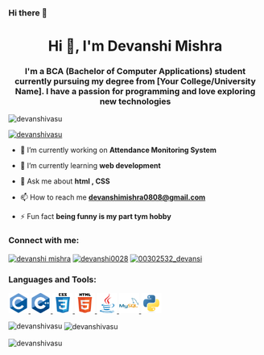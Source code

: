 ### Hi there 👋

<!--
**Devanshivasu/Devanshivasu** is a ✨ _special_ ✨ repository because its `README.md` (this file) appears on your GitHub profile.

Here are some ideas to get you started:

- 🔭 I’m currently working on ...
- 🌱 I’m currently learning ...
- 👯 I’m looking to collaborate on ...
- 🤔 I’m looking for help with ...
- 💬 Ask me about ...
- 📫 How to reach me: ...
- 😄 Pronouns: ...
- ⚡ Fun fact: ...
-->
<h1 align="center">Hi 👋, I'm Devanshi Mishra</h1>
<h3 align="center">I'm a BCA (Bachelor of Computer Applications) student currently pursuing my degree from [Your College/University Name]. I have a passion for programming and love exploring new technologies</h3>

<p align="left"> <img src="https://komarev.com/ghpvc/?username=devanshivasu&label=Profile%20views&color=0e75b6&style=flat" alt="devanshivasu" /> </p>

<p align="left"> <a href="https://github.com/ryo-ma/github-profile-trophy"><img src="https://github-profile-trophy.vercel.app/?username=devanshivasu" alt="devanshivasu" /></a> </p>

- 🔭 I’m currently working on **Attendance Monitoring System**

- 🌱 I’m currently learning **web development**

- 💬 Ask me about **html , CSS**

- 📫 How to reach me **devanshimishra0808@gmail.com**

- ⚡ Fun fact **being funny is my part tym hobby**

<h3 align="left">Connect with me:</h3>
<p align="left">
<a href="https://linkedin.com/in/devanshi mishra" target="blank"><img align="center" src="https://raw.githubusercontent.com/rahuldkjain/github-profile-readme-generator/master/src/images/icons/Social/linked-in-alt.svg" alt="devanshi mishra" height="30" width="40" /></a>
<a href="https://instagram.com/devanshi0028" target="blank"><img align="center" src="https://raw.githubusercontent.com/rahuldkjain/github-profile-readme-generator/master/src/images/icons/Social/instagram.svg" alt="devanshi0028" height="30" width="40" /></a>
<a href="https://www.hackerrank.com/00302532_devansi" target="blank"><img align="center" src="https://raw.githubusercontent.com/rahuldkjain/github-profile-readme-generator/master/src/images/icons/Social/hackerrank.svg" alt="00302532_devansi" height="30" width="40" /></a>
</p>

<h3 align="left">Languages and Tools:</h3>
<p align="left"> <a href="https://www.cprogramming.com/" target="_blank" rel="noreferrer"> <img src="https://raw.githubusercontent.com/devicons/devicon/master/icons/c/c-original.svg" alt="c" width="40" height="40"/> </a> <a href="https://www.w3schools.com/cpp/" target="_blank" rel="noreferrer"> <img src="https://raw.githubusercontent.com/devicons/devicon/master/icons/cplusplus/cplusplus-original.svg" alt="cplusplus" width="40" height="40"/> </a> <a href="https://www.w3schools.com/css/" target="_blank" rel="noreferrer"> <img src="https://raw.githubusercontent.com/devicons/devicon/master/icons/css3/css3-original-wordmark.svg" alt="css3" width="40" height="40"/> </a> <a href="https://www.w3.org/html/" target="_blank" rel="noreferrer"> <img src="https://raw.githubusercontent.com/devicons/devicon/master/icons/html5/html5-original-wordmark.svg" alt="html5" width="40" height="40"/> </a> <a href="https://www.java.com" target="_blank" rel="noreferrer"> <img src="https://raw.githubusercontent.com/devicons/devicon/master/icons/java/java-original.svg" alt="java" width="40" height="40"/> </a> <a href="https://www.mysql.com/" target="_blank" rel="noreferrer"> <img src="https://raw.githubusercontent.com/devicons/devicon/master/icons/mysql/mysql-original-wordmark.svg" alt="mysql" width="40" height="40"/> </a> <a href="https://www.python.org" target="_blank" rel="noreferrer"> <img src="https://raw.githubusercontent.com/devicons/devicon/master/icons/python/python-original.svg" alt="python" width="40" height="40"/> </a> </p>

<p><img align="left" src="https://github-readme-stats.vercel.app/api/top-langs?username=devanshivasu&show_icons=true&locale=en&layout=compact" alt="devanshivasu" /></p>

<p>&nbsp;<img align="center" src="https://github-readme-stats.vercel.app/api?username=devanshivasu&show_icons=true&locale=en" alt="devanshivasu" /></p>

<p><img align="center" src="https://github-readme-streak-stats.herokuapp.com/?user=devanshivasu&" alt="devanshivasu" /></p>
